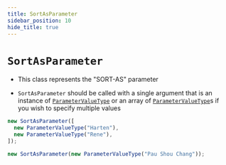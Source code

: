 ```yaml
---
title: SortAsParameter
sidebar_position: 10
hide_title: true
---
```


# `SortAsParameter`

- This class represents the "SORT-AS" parameter

- `SortAsParameter` should be called with a single argument that is an instance
  of [`ParameterValueType`](/documentation/values/parametervaluetype) or an array of
  [`ParameterValueType`](/documentation/values/parametervaluetype)s if you wish
  to specify multiple values

```js
new SortAsParameter([
  new ParameterValueType("Harten"),
  new ParameterValueType("Rene"),
]);

new SortAsParameter(new ParameterValueType("Pau Shou Chang"));
```
